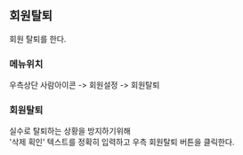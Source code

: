 ## 회원탈퇴

회원 탈퇴를 한다.

### 메뉴위치

우측상단 사람아이콘 -> 회원설정 -> 회원탈퇴

### 회원탈퇴

실수로 탈퇴하는 상황을 방지하기위해\
'삭제 획인' 텍스트를 정확히 입력하고 우측 회원탈퇴 버튼을 클릭한다.

